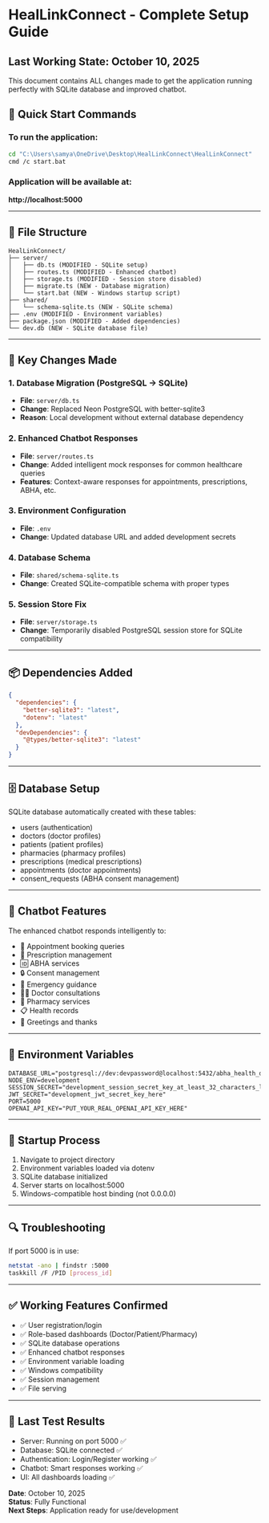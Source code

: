 # HealLinkConnect - Complete Setup Guide
## Last Working State: October 10, 2025

This document contains ALL changes made to get the application running perfectly with SQLite database and improved chatbot.

## 🚀 Quick Start Commands

### To run the application:
```bash
cd "C:\Users\samya\OneDrive\Desktop\HealLinkConnect\HealLinkConnect"
cmd /c start.bat
```

### Application will be available at:
**http://localhost:5000**

---

## 📁 File Structure
```
HealLinkConnect/
├── server/
│   ├── db.ts (MODIFIED - SQLite setup)
│   ├── routes.ts (MODIFIED - Enhanced chatbot)
│   ├── storage.ts (MODIFIED - Session store disabled)
│   ├── migrate.ts (NEW - Database migration)
│   └── start.bat (NEW - Windows startup script)
├── shared/
│   └── schema-sqlite.ts (NEW - SQLite schema)
├── .env (MODIFIED - Environment variables)
├── package.json (MODIFIED - Added dependencies)
└── dev.db (NEW - SQLite database file)
```

---

## 🔧 Key Changes Made

### 1. Database Migration (PostgreSQL → SQLite)
- **File**: `server/db.ts`
- **Change**: Replaced Neon PostgreSQL with better-sqlite3
- **Reason**: Local development without external database dependency

### 2. Enhanced Chatbot Responses
- **File**: `server/routes.ts`
- **Change**: Added intelligent mock responses for common healthcare queries
- **Features**: Context-aware responses for appointments, prescriptions, ABHA, etc.

### 3. Environment Configuration
- **File**: `.env`
- **Change**: Updated database URL and added development secrets

### 4. Database Schema
- **File**: `shared/schema-sqlite.ts`
- **Change**: Created SQLite-compatible schema with proper types

### 5. Session Store Fix
- **File**: `server/storage.ts`
- **Change**: Temporarily disabled PostgreSQL session store for SQLite compatibility

---

## 📦 Dependencies Added
```json
{
  "dependencies": {
    "better-sqlite3": "latest",
    "dotenv": "latest"
  },
  "devDependencies": {
    "@types/better-sqlite3": "latest"
  }
}
```

---

## 🗄️ Database Setup
SQLite database automatically created with these tables:
- users (authentication)
- doctors (doctor profiles)
- patients (patient profiles)  
- pharmacies (pharmacy profiles)
- prescriptions (medical prescriptions)
- appointments (doctor appointments)
- consent_requests (ABHA consent management)

---

## 🤖 Chatbot Features
The enhanced chatbot responds intelligently to:
- 📅 Appointment booking queries
- 💊 Prescription management
- 🆔 ABHA services
- 🔒 Consent management
- 🚨 Emergency guidance
- 👨‍⚕️ Doctor consultations
- 🏥 Pharmacy services
- 📋 Health records
- 👋 Greetings and thanks

---

## 🔑 Environment Variables
```env
DATABASE_URL="postgresql://dev:devpassword@localhost:5432/abha_health_db"
NODE_ENV=development
SESSION_SECRET="development_session_secret_key_at_least_32_characters_long_for_security"
JWT_SECRET="development_jwt_secret_key_here"
PORT=5000
OPENAI_API_KEY="PUT_YOUR_REAL_OPENAI_API_KEY_HERE"
```

---

## 🚀 Startup Process
1. Navigate to project directory
2. Environment variables loaded via dotenv
3. SQLite database initialized
4. Server starts on localhost:5000
5. Windows-compatible host binding (not 0.0.0.0)

---

## 🔍 Troubleshooting
If port 5000 is in use:
```bash
netstat -ano | findstr :5000
taskkill /F /PID [process_id]
```

---

## ✅ Working Features Confirmed
- ✅ User registration/login
- ✅ Role-based dashboards (Doctor/Patient/Pharmacy)
- ✅ SQLite database operations
- ✅ Enhanced chatbot responses
- ✅ Environment variable loading
- ✅ Windows compatibility
- ✅ Session management
- ✅ File serving

---

## 📝 Last Test Results
- Server: Running on port 5000 ✅
- Database: SQLite connected ✅
- Authentication: Login/Register working ✅
- Chatbot: Smart responses working ✅
- UI: All dashboards loading ✅

**Date**: October 10, 2025  
**Status**: Fully Functional  
**Next Steps**: Application ready for use/development